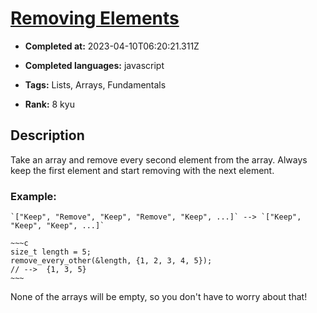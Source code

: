 # [Removing Elements](https://www.codewars.com/kata/5769b3802ae6f8e4890009d2)

- **Completed at:** 2023-04-10T06:20:21.311Z

- **Completed languages:** javascript

- **Tags:** Lists, Arrays, Fundamentals

- **Rank:** 8 kyu

## Description

Take an array and remove every second element from the array. Always keep the first element and start removing with the next element.

### Example:

```if-not:c
`["Keep", "Remove", "Keep", "Remove", "Keep", ...]` --> `["Keep", "Keep", "Keep", ...]`
```

```if:c
~~~c
size_t length = 5;
remove_every_other(&length, {1, 2, 3, 4, 5});
// -->  {1, 3, 5}
~~~
```

None of the arrays will be empty, so you don't have to worry about that!
